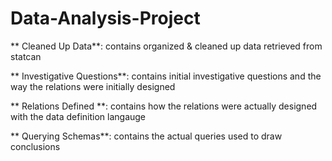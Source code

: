 # Data-Analysis-Project

** Cleaned Up Data**: contains organized & cleaned up data retrieved from statcan 

** Investigative Questions**: contains initial investigative questions and the way the relations were initially designed 

** Relations Defined **: contains how the relations were actually designed with the data definition langauge

** Querying Schemas**: contains the actual queries used to draw conclusions

